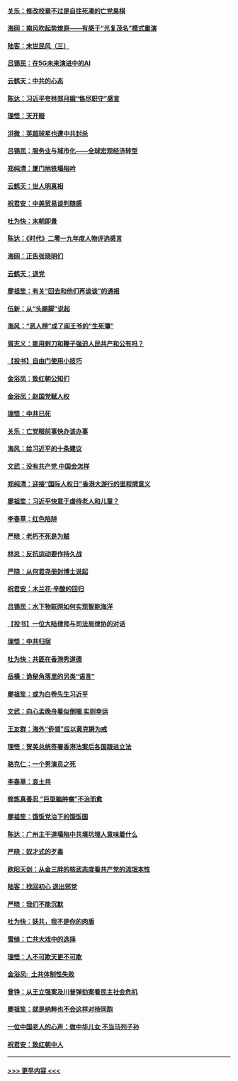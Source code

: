 #### [关乐：修改校章不过是自往死凑的亡党臭棋](../pages/nsc993/n11735097.md?t=12201944) 
#### [海网：南风吹起势燎原——有感于“光复茂名”模式重演](../pages/nsc993/n11732308.md?t=12201944) 
#### [陆客：末世民风（三）](../pages/nsc993/n11732211.md?t=12201944) 
#### [吕锡民：在5G未来演进中的AI](../pages/nsc993/n11730010.md?t=12201944) 
#### [云鹤天：中共的心态](../pages/nsc993/n11729906.md?t=12201944) 
#### [陈达：习近平夸林郑月娥“恪尽职守”感言](../pages/nsc993/n11729881.md?t=12201944) 
#### [理悟：天开眼](../pages/nsc993/n11729699.md?t=12201944) 
#### [洪微：英超球星也遭中共封杀](../pages/nsc993/n11727243.md?t=12201944) 
#### [吕锡民：服务业与城市化——全球宏观经济转型](../pages/nsc993/n11725845.md?t=12201944) 
#### [郑纯清：厦门地铁塌陷吟](../pages/nsc993/n11725813.md?t=12201944) 
#### [云鹤天：世人明真相](../pages/nsc993/n11725621.md?t=12201944) 
#### [祝君安：中美贸易谈判随感](../pages/nsc993/n11725609.md?t=12201944) 
#### [吐为快：末朝即景](../pages/nsc993/n11723365.md?t=12201944) 
#### [陈达：《时代》二零一九年度人物评选感言](../pages/nsc993/n11723337.md?t=12201944) 
#### [海网：正告张晓明们](../pages/nsc993/n11723228.md?t=12201944) 
#### [云鹤天：退党](../pages/nsc993/n11723056.md?t=12201944) 
#### [廖祖笙：有关“回去和他们再谈谈”的通报](../pages/nsc993/n11722442.md?t=12201944) 
#### [伍新：从“头踢脚”说起](../pages/nsc993/n11722429.md?t=12201944) 
#### [海风：“恶人榜”成了阎王爷的“生死簿”](../pages/nsc993/n11722272.md?t=12201944) 
#### [胥志义：能用剌刀和鞭子强迫人民共产和公有吗？](../pages/nsc993/n11720569.md?t=12201944) 
#### [【投书】自由门使用小技巧](../pages/nsc993/n11720180.md?t=12201944) 
#### [金浴凤：致红朝公知们](../pages/nsc993/n11720563.md?t=12201944) 
#### [金浴凤：赵国党赋人权](../pages/nsc993/n11720533.md?t=12201944) 
#### [理悟：中共已死](../pages/nsc993/n11720233.md?t=12201944) 
#### [关乐：亡党眼前事快办该办事](../pages/nsc993/n11719160.md?t=12201944) 
#### [海风：给习近平的十条建议](../pages/nsc993/n11717616.md?t=12201944) 
#### [文武：没有共产党 中国会怎样](../pages/nsc993/n11717584.md?t=12201944) 
#### [郑纯清：迎接“国际人权日”香港大游行的里程牌意义](../pages/nsc993/n11717417.md?t=12201944) 
#### [廖祖笙：习近平快意于虐待老人和儿童？](../pages/nsc993/n11715313.md?t=12201944) 
#### [李春草：红色陷阱](../pages/nsc993/n11715029.md?t=12201944) 
#### [严晓：老朽不死是为贼](../pages/nsc993/n11712910.md?t=12201944) 
#### [林忌：反抗运动要作持久战](../pages/nsc993/n11712623.md?t=12201944) 
#### [严晓：从何君尧册封博士说起](../pages/nsc993/n11712465.md?t=12201944) 
#### [祝君安：木兰花·辛酸的回归](../pages/nsc993/n11712381.md?t=12201944) 
#### [吕锡民：水下物联网如何实现智能海洋](../pages/nsc993/n11711158.md?t=12201944) 
#### [【投书】一位大陆律师与司法局律协的对话](../pages/nsc993/n11709675.md?t=12201944) 
#### [理悟：中共归宿](../pages/nsc993/n11710059.md?t=12201944) 
#### [吐为快：共匪在香港秀道德](../pages/nsc993/n11709979.md?t=12201944) 
#### [岳横：诡秘角落里的另类“语言”](../pages/nsc993/n11709792.md?t=12201944) 
#### [廖祖笙：或为白卷先生习近平](../pages/nsc993/n11708330.md?t=12201944) 
#### [文武：向心孟晚舟看似倒楣 实则幸运](../pages/nsc993/n11708236.md?t=12201944) 
#### [王友群：海外“侨领”应以黄克锵为戒](../pages/nsc993/n11706176.md?t=12201944) 
#### [理悟：贺美总统签署香港法案后各国跟进立法](../pages/nsc993/n11706853.md?t=12201944) 
#### [骆克仁：一个男演员之死](../pages/nsc993/n11706677.md?t=12201944) 
#### [李春草：哀土共](../pages/nsc993/n11706255.md?t=12201944) 
#### [修炼真善忍 “巨型脑肿瘤”不治而愈](../pages/nsc993/n11705340.md?t=12201944) 
#### [廖祖笙：饿饭党治下的饿饭国](../pages/nsc993/n11705085.md?t=12201944) 
#### [陈达：广州主干道塌陷中共填坑埋人意味着什么](../pages/nsc993/n11705046.md?t=12201944) 
#### [严晓：奴才式的歹毒](../pages/nsc993/n11704826.md?t=12201944) 
#### [欧阳天剑：从金三胖的核武态度看共产党的流氓本性](../pages/nsc993/n11702238.md?t=12201944) 
#### [陆客：找回初心 退出邪党](../pages/nsc993/n11702213.md?t=12201944) 
#### [严晓：我们不能沉默](../pages/nsc993/n11702110.md?t=12201944) 
#### [吐为快：妖共，我不是你的肉盾](../pages/nsc993/n11701366.md?t=12201944) 
#### [雪绮：亡共大戏中的选择](../pages/nsc993/n11699922.md?t=12201944) 
#### [理悟：人不可欺天更不可欺](../pages/nsc993/n11699657.md?t=12201944) 
#### [金浴凤:  土共体制性失败](../pages/nsc993/n11699361.md?t=12201944) 
#### [曾铮：从王立强案及川普弹劾案看民主社会危机](../pages/nsc993/n11699318.md?t=12201944) 
#### [廖祖笙：就是纳粹也不会这样对待同胞](../pages/nsc993/n11697658.md?t=12201944) 
#### [一位中国老人的心声：做中华儿女 不当马列子孙](../pages/nsc993/n11697525.md?t=12201944) 
#### [祝君安：致红朝中人](../pages/nsc993/n11697518.md?t=12201944) 

----
#### [ >>> 更早内容 <<< ](../indexes/nsc993-earlier.md)
